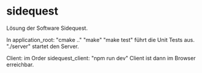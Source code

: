 # sidequest
Lösung der Software Sidequest.

In application_root:
	"cmake .."
	"make"
	"make test" führt die Unit Tests aus.
	"./server" startet den Server.
	
Client:
	im Order sidequest_client:
		"npm run dev" Client ist dann im Browser erreichbar.
